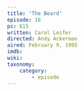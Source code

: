 ```yaml
---
title: 'The Beard'
episode: 16
pc: 615
written: Carol Leifer
directed: Andy Ackerman
aired: February 9, 1995
imdb:
wiki:
taxonomy:
    category:
        - episode
---
```


